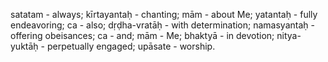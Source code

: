 satatam - always; kīrtayantaḥ - chanting; mām - about Me; yatantaḥ - fully endeavoring; ca - also; dṛḍha-vratāḥ - with determination; namasyantaḥ - offering obeisances; ca - and; mām - Me; bhaktyā - in devotion; nitya-yuktāḥ - perpetually engaged; upāsate - worship.